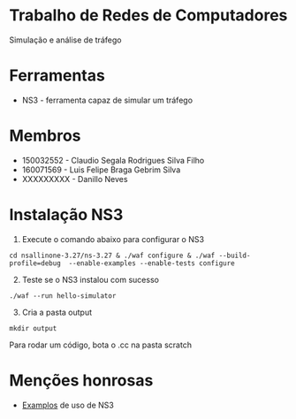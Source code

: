 # Trabalho de Redes de Computadores

Simulação e análise de tráfego

# Ferramentas
 
+ NS3 - ferramenta capaz de simular um tráfego

# Membros

+ 150032552 - Claudio Segala Rodrigues Silva Filho
+ 160071569 - Luis Felipe Braga Gebrim Silva
+ XXXXXXXXX - Danillo Neves

# Instalação NS3

1. Execute o comando abaixo para configurar o NS3
```
cd nsallinone-3.27/ns-3.27 & ./waf configure & ./waf --build-profile=debug  --enable-examples --enable-tests configure
```
2. Teste se o NS3 instalou com sucesso 
```
./waf --run hello-simulator
```
3. Cria a pasta output
```
mkdir output
```

Para rodar um código, bota o .cc na pasta scratch


# Menções honrosas

+ [Examplos](https://github.com/Gabrielcarvfer/NS3-CMake-project-example) de uso de NS3
